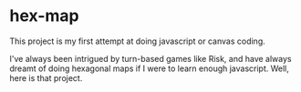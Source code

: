 hex-map
=======

This project is my first attempt at doing javascript or canvas coding.  

I've always been intrigued by turn-based games like Risk, and have always dreamt of doing hexagonal maps if I were to learn enough javascript.  Well, here is that project.

